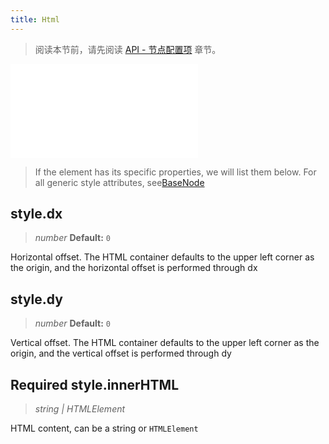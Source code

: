 ```yaml
---
title: Html
---
```


> 阅读本节前，请先阅读 [API - 节点配置项](/api/elements/nodes/base-node) 章节。

<embed src="@/common/api/elements/nodes/html.md"></embed>

> If the element has its specific properties, we will list them below. For all generic style attributes, see[BaseNode](./BaseNode.en.md)

## style.dx

> _number_ **Default:** `0`

Horizontal offset. The HTML container defaults to the upper left corner as the origin, and the horizontal offset is performed through dx

## style.dy

> _number_ **Default:** `0`

Vertical offset. The HTML container defaults to the upper left corner as the origin, and the vertical offset is performed through dy

## <Badge type="success">Required</Badge> style.innerHTML

> _string \|_ _HTMLElement_

HTML content, can be a string or `HTMLElement`
